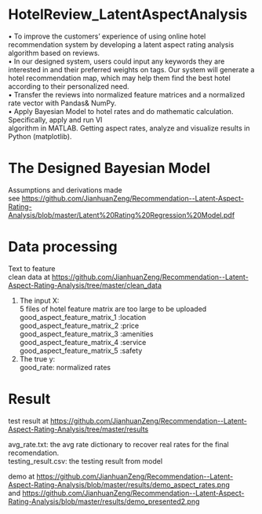 # HotelReview_LatentAspectAnalysis
• To improve the customers’ experience of using online hotel recommendation system by developing a latent aspect rating analysis algorithm based on reviews.<br/>
• In our designed system, users could input any keywords they are interested in and their preferred weights on tags. Our system will generate a hotel recommendation map, which may help them find the best hotel according to their personalized need.<br/>
• Transfer the reviews into normalized feature matrices and a normalized rate vector with Pandas& NumPy.<br/>
• Apply Bayesian Model to hotel rates and do mathematic calculation. Specifically, apply and run VI<br/>
algorithm in MATLAB. Getting aspect rates, analyze and visualize results in Python (matplotlib).<br/>

# The Designed Bayesian Model
Assumptions and derivations made <br/>
see https://github.com/JianhuanZeng/Recommendation--Latent-Aspect-Rating-Analysis/blob/master/Latent%20Rating%20Regression%20Model.pdf

# Data processing
Text to feature<br/>
clean data at https://github.com/JianhuanZeng/Recommendation--Latent-Aspect-Rating-Analysis/tree/master/clean_data<br/>

1. The input X:<br/>
5 files of hotel feature matrix are too large to be uploaded<br/>
good_aspect_feature_matrix_1 :location<br/>
good_aspect_feature_matrix_2 :price<br/>
good_aspect_feature_matrix_3 :amenities<br/>
good_aspect_feature_matrix_4 :service<br/>
good_aspect_feature_matrix_5 :safety<br/>
2. The true y:<br/>
good_rate: normalized rates

# Result
test result at https://github.com/JianhuanZeng/Recommendation--Latent-Aspect-Rating-Analysis/tree/master/results <br/>

avg_rate.txt: the avg rate dictionary to recover real rates for the final recomendation.<br/>
testing_result.csv: the testing result from model<br/>

demo at https://github.com/JianhuanZeng/Recommendation--Latent-Aspect-Rating-Analysis/blob/master/results/demo_aspect_rates.png <br/>
and https://github.com/JianhuanZeng/Recommendation--Latent-Aspect-Rating-Analysis/blob/master/results/demo_presented2.png

